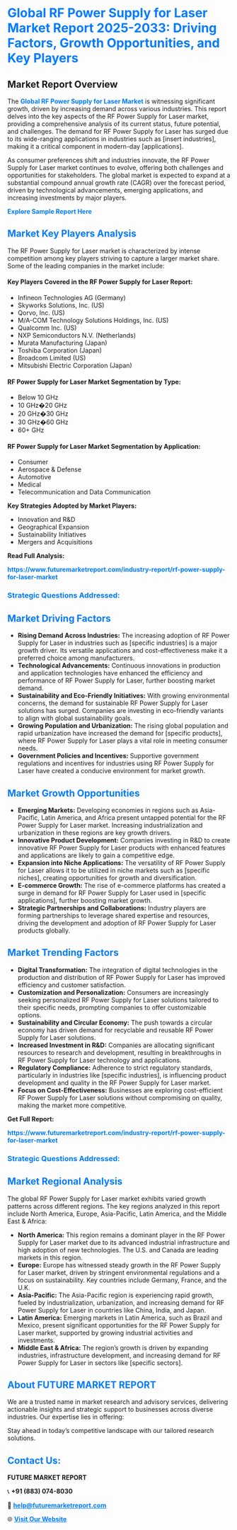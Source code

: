 <h1 style="color: #007BFF;">Global RF Power Supply for Laser Market Report 2025-2033: Driving Factors, Growth Opportunities, and Key Players</h1>

<section id="overview">
<h2>Market Report Overview</h2>
<p>The <a href="https://www.futuremarketreport.com/industry-report/rf-power-supply-for-laser-market" style="color: #007BFF; text-decoration: none;"><strong>Global RF Power Supply for Laser Market</strong></a> is witnessing significant growth, driven by increasing demand across various industries. This report delves into the key aspects of the RF Power Supply for Laser market, providing a comprehensive analysis of its current status, future potential, and challenges. The demand for RF Power Supply for Laser has surged due to its wide-ranging applications in industries such as [insert industries], making it a critical component in modern-day [applications].</p>
<p>As consumer preferences shift and industries innovate, the RF Power Supply for Laser market continues to evolve, offering both challenges and opportunities for stakeholders. The global market is expected to expand at a substantial compound annual growth rate (CAGR) over the forecast period, driven by technological advancements, emerging applications, and increasing investments by major players.</p>
</section>

<section id="overview">
<p><a href="https://www.futuremarketreport.com/request-sample/reportId=75725" style="color: #007BFF; text-decoration: none;"><strong>Explore Sample Report Here</strong></a></p>
</section>

<section id="key-players">
<h2 style="color: #007BFF;">Market Key Players Analysis</h2>
<p>The RF Power Supply for Laser market is characterized by intense competition among key players striving to capture a larger market share. Some of the leading companies in the market include:</p>
<h4>Key Players Covered in the RF Power Supply for Laser Report:</h4>
<ul><li>Infineon Technologies AG (Germany)</li><li>Skyworks Solutions, Inc. (US)</li><li>Qorvo, Inc. (US)</li><li>M/A-COM Technology Solutions Holdings, Inc. (US)</li><li>Qualcomm Inc. (US)</li><li>NXP Semiconductors N.V. (Netherlands)</li><li>Murata Manufacturing (Japan)</li><li>Toshiba Corporation (Japan)</li><li>Broadcom Limited (US)</li><li>Mitsubishi Electric Corporation (Japan)</li></ul>
<h4>RF Power Supply for Laser Market Segmentation by Type:</h4>
<ul><li>Below 10 GHz</li><li>10 GHz�20 GHz</li><li>20 GHz�30 GHz</li><li>30 GHz�60 GHz</li><li>60+ GHz</li></ul>

<h4>RF Power Supply for Laser Market Segmentation by Application:</h4>
<ul><li>Consumer</li><li>Aerospace &amp; Defense</li><li>Automotive</li><li>Medical</li><li>Telecommunication and Data Communication</li></ul>
<p><strong>Key Strategies Adopted by Market Players:</strong></p>
<ul>
<li>Innovation and R&D</li>
<li>Geographical Expansion</li>
<li>Sustainability Initiatives</li>
<li>Mergers and Acquisitions</li>
</ul>
</section>

<section>
<p><strong>Read Full Analysis: </strong></p><a href="https://www.futuremarketreport.com/industry-report/rf-power-supply-for-laser-market" style="color: #007BFF; text-decoration: none;"><strong>https://www.futuremarketreport.com/industry-report/rf-power-supply-for-laser-market</strong></a>
<h3 style="color: #007BFF;">Strategic Questions Addressed:</h3>
</section>

<section id="driving-factors">
<h2 style="color: #007BFF;">Market Driving Factors</h2>
<ul>
<li><strong>Rising Demand Across Industries:</strong> The increasing adoption of RF Power Supply for Laser in industries such as [specific industries] is a major growth driver. Its versatile applications and cost-effectiveness make it a preferred choice among manufacturers.</li>
<li><strong>Technological Advancements:</strong> Continuous innovations in production and application technologies have enhanced the efficiency and performance of RF Power Supply for Laser, further boosting market demand.</li>
<li><strong>Sustainability and Eco-Friendly Initiatives:</strong> With growing environmental concerns, the demand for sustainable RF Power Supply for Laser solutions has surged. Companies are investing in eco-friendly variants to align with global sustainability goals.</li>
<li><strong>Growing Population and Urbanization:</strong> The rising global population and rapid urbanization have increased the demand for [specific products], where RF Power Supply for Laser plays a vital role in meeting consumer needs.</li>
<li><strong>Government Policies and Incentives:</strong> Supportive government regulations and incentives for industries using RF Power Supply for Laser have created a conducive environment for market growth.</li>
</ul>
</section>

<section id="growth-opportunities">
<h2 style="color: #007BFF;">Market Growth Opportunities</h2>
<ul>
<li><strong>Emerging Markets:</strong> Developing economies in regions such as Asia-Pacific, Latin America, and Africa present untapped potential for the RF Power Supply for Laser market. Increasing industrialization and urbanization in these regions are key growth drivers.</li>
<li><strong>Innovative Product Development:</strong> Companies investing in R&D to create innovative RF Power Supply for Laser products with enhanced features and applications are likely to gain a competitive edge.</li>
<li><strong>Expansion into Niche Applications:</strong> The versatility of RF Power Supply for Laser allows it to be utilized in niche markets such as [specific niches], creating opportunities for growth and diversification.</li>
<li><strong>E-commerce Growth:</strong> The rise of e-commerce platforms has created a surge in demand for RF Power Supply for Laser used in [specific applications], further boosting market growth.</li>
<li><strong>Strategic Partnerships and Collaborations:</strong> Industry players are forming partnerships to leverage shared expertise and resources, driving the development and adoption of RF Power Supply for Laser products globally.</li>
</ul>
</section>

<section id="trending-factors">
<h2 style="color: #007BFF;">Market Trending Factors</h2>
<ul>
<li><strong>Digital Transformation:</strong> The integration of digital technologies in the production and distribution of RF Power Supply for Laser has improved efficiency and customer satisfaction.</li>
<li><strong>Customization and Personalization:</strong> Consumers are increasingly seeking personalized RF Power Supply for Laser solutions tailored to their specific needs, prompting companies to offer customizable options.</li>
<li><strong>Sustainability and Circular Economy:</strong> The push towards a circular economy has driven demand for recyclable and reusable RF Power Supply for Laser solutions.</li>
<li><strong>Increased Investment in R&D:</strong> Companies are allocating significant resources to research and development, resulting in breakthroughs in RF Power Supply for Laser technology and applications.</li>
<li><strong>Regulatory Compliance:</strong> Adherence to strict regulatory standards, particularly in industries like [specific industries], is influencing product development and quality in the RF Power Supply for Laser market.</li>
<li><strong>Focus on Cost-Effectiveness:</strong> Businesses are exploring cost-efficient RF Power Supply for Laser solutions without compromising on quality, making the market more competitive.</li>
</ul>
</section>

<section>
<p><strong>Get Full Report: </strong></p><a href="https://www.futuremarketreport.com/industry-report/rf-power-supply-for-laser-market" style="color: #007BFF; text-decoration: none;"><strong>https://www.futuremarketreport.com/industry-report/rf-power-supply-for-laser-market</strong></a>
<h3 style="color: #007BFF;">Strategic Questions Addressed:</h3>
</section>


<section id="regional-analysis">
<h2 style="color: #007BFF;">Market Regional Analysis</h2>
<p>The global RF Power Supply for Laser market exhibits varied growth patterns across different regions. The key regions analyzed in this report include North America, Europe, Asia-Pacific, Latin America, and the Middle East & Africa:</p>
<ul>
<li><strong>North America:</strong> This region remains a dominant player in the RF Power Supply for Laser market due to its advanced industrial infrastructure and high adoption of new technologies. The U.S. and Canada are leading markets in this region.</li>
<li><strong>Europe:</strong> Europe has witnessed steady growth in the RF Power Supply for Laser market, driven by stringent environmental regulations and a focus on sustainability. Key countries include Germany, France, and the U.K.</li>
<li><strong>Asia-Pacific:</strong> The Asia-Pacific region is experiencing rapid growth, fueled by industrialization, urbanization, and increasing demand for RF Power Supply for Laser in countries like China, India, and Japan.</li>
<li><strong>Latin America:</strong> Emerging markets in Latin America, such as Brazil and Mexico, present significant opportunities for the RF Power Supply for Laser market, supported by growing industrial activities and investments.</li>
<li><strong>Middle East & Africa:</strong> The region’s growth is driven by expanding industries, infrastructure development, and increasing demand for RF Power Supply for Laser in sectors like [specific sectors].</li>
</ul>
</section>

<footer>
<h2 style="color: #007BFF;">About FUTURE MARKET REPORT</h2>
<p>We are a trusted name in market research and advisory services, delivering actionable insights and strategic support to businesses across diverse industries. Our expertise lies in offering:</p>

<p>Stay ahead in today’s competitive landscape with our tailored research solutions.</p>

<h2 style="color: #007BFF;">Contact Us:</h2>
<p><strong>FUTURE MARKET REPORT</strong></p>
<p>📞 <strong>+91 (883) 074-8030</strong></p>
<p>📧 <strong><a href="mailto:help@futuremarketreport.com" style="color: #007BFF;">help@futuremarketreport.com</a></strong></p>
<p>🌐 <strong><a href="https://www.futuremarketreport.com/" style="color: #007BFF;">Visit Our Website</a></strong></p>
</footer>